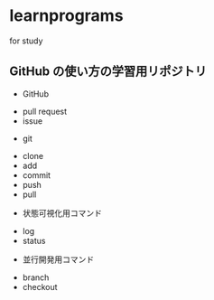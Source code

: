 # learnprograms

for study

## GitHub の使い方の学習用リポジトリ

* GitHub
- pull request
- issue

* git
- clone
- add
- commit
- push
- pull
+ 状態可視化用コマンド
- log
- status
+ 並行開発用コマンド
- branch
- checkout
